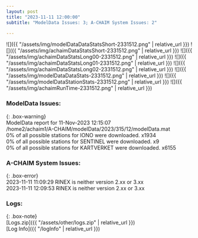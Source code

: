 ```yaml
---
layout: post
title: "2023-11-11 12:00:00"
subtitle: "ModelData Issues: 3; A-CHAIM System Issues: 2"

---
```


![]({{ "/assets/img/modelDataDataStatsShort-2331512.png" | relative_url }})
![]({{ "/assets/img/achaimDataStatsShort-2331512.png" | relative_url }})
![]({{ "/assets/img/achaimDataStatsLong00-2331512.png" | relative_url }})
![]({{ "/assets/img/achaimDataStatsLong01-2331512.png" | relative_url }})
![]({{ "/assets/img/achaimDataStatsLong02-2331512.png" | relative_url }})
![]({{ "/assets/img/modelDataDataStats-2331512.png" | relative_url }})
![]({{ "/assets/img/modelDataStationStats-2331512.png" | relative_url }})
![]({{ "/assets/img/achaimRunTime-2331512.png" | relative_url }})


### ModelData Issues:  
  
{: .box-warning}  
 ModelData report for 11-Nov-2023 12:15:07   
 /home2/achaim1/A-CHAIM/modelData/2023/315/12/modelData.mat   
 0% of all possible stations for IONO were downloaded. x1934   
 0% of all possible stations for SENTINEL were downloaded. x9   
 0% of all possible stations for KARTVERKET were downloaded. x6155   
  
### A-CHAIM System Issues:  
  
{: .box-error}  
2023-11-11 11:09:29 RINEX is neither version 2.xx or 3.xx  
2023-11-11 12:09:53 RINEX is neither version 2.xx or 3.xx  

### Logs:  
  
{: .box-note}  
[Logs.zip]({{ "/assets/other/logs.zip" | relative_url }})  
[Log Info]({{ "/logInfo" | relative_url }})  
